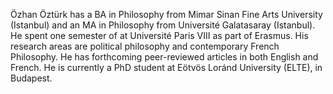 Özhan Öztürk has a BA in Philosophy from Mimar Sinan Fine Arts University (Istanbul) and an MA in Philosophy from Université Galatasaray
(Istanbul). He spent one semester of at Université Paris VIII as part of Erasmus. His research areas are political
philosophy and contemporary French Philosophy. He has forthcoming peer-reviewed articles in both English and French. He
is currently a PhD student at Eötvös Loránd University (ELTE), in Budapest.
